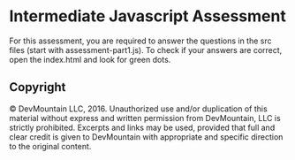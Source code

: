 Intermediate Javascript Assessment
=========

For this assessment, you are required to answer the questions in the src files (start with assessment-part1.js). To check if your answers are correct, open the index.html and look for green dots.

## Copyright

© DevMountain LLC, 2016. Unauthorized use and/or duplication of this material without express and written permission from DevMountain, LLC is strictly prohibited. Excerpts and links may be used, provided that full and clear credit is given to DevMountain with appropriate and specific direction to the original content.
